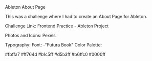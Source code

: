 Ableton About Page

This was a challenge where I had to create an About Page for Ableton.

Challenge Link: Frontend Practice - Ableton Project

Photos and Icons: Pexels

Typography:
  Font: 
    -"Futura Book"
Color Palette:

  #fbffa7
  #ff764d
  #b1c5ff
  #d5b3ff
  #b6ffc0
  #0000ff
